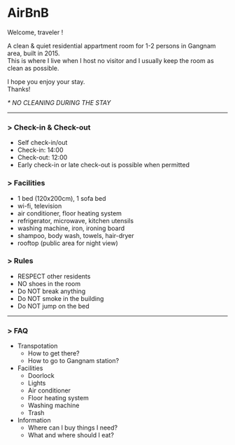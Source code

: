 # AirBnB
  
Welcome, traveler !  
  
A clean & quiet residential appartment room for 1-2 persons in Gangnam area, built in 2015.  
This is where I live when I host no visitor and I usually keep the room as clean as possible.

I hope you enjoy your stay.  
Thanks!  
  
*\* NO CLEANING DURING THE STAY*

-----
  
### > Check-in & Check-out
- Self check-in/out 
- Check-in: 14:00
- Check-out: 12:00
- Early check-in or late check-out is possible when permitted
  
### > Facilities
- 1 bed (120x200cm), 1 sofa bed
- wi-fi, television
- air conditioner, floor heating system
- refrigerator, microwave, kitchen utensils
- washing machine, iron, ironing board
- shampoo, body wash, towels, hair-dryer
- rooftop (public area for night view)
  
### > Rules
- RESPECT other residents
- NO shoes in the room
- Do NOT break anything
- Do NOT smoke in the building
- Do NOT jump on the bed
  
-----
  
### > FAQ
  
- Transpotation
  - How to get there?
  - How to go to Gangnam station?
- Facilities
  - Doorlock
  - Lights
  - Air conditioner
  - Floor heating system
  - Washing machine
  - Trash
- Information
  - Where can I buy things I need?
  - What and where should I eat?
